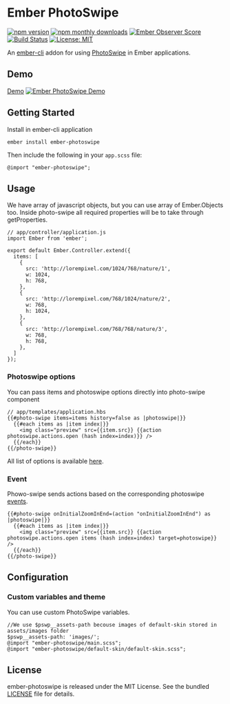 # Ember PhotoSwipe

[![npm version](https://badge.fury.io/js/ember-photoswipe.svg)](https://github.com/kaermorchen/ember-photoswipe)
[![npm monthly downloads](https://img.shields.io/npm/dm/ember-photoswipe.svg)](https://github.com/kaermorchen/ember-photoswipe)
[![Ember Observer Score](https://emberobserver.com/badges/ember-photoswipe.svg)](https://emberobserver.com/addons/ember-photoswipe)
[![Build Status](https://travis-ci.org/kaermorchen/ember-photoswipe.svg?branch=master)](https://travis-ci.org/kaermorchen/ember-photoswipe)
[![License: MIT](https://img.shields.io/badge/License-MIT-blue.svg)](https://opensource.org/licenses/MIT)

An [ember-cli](http://www.ember-cli.com) addon for using [PhotoSwipe](http://photoswipe.com/) in Ember applications.

## Demo

[Demo](https://kaermorchen.github.io/ember-photoswipe/)
[![Ember PhotoSwipe Demo](https://kaermorchen.github.io/ember-photoswipe/assets/images/demo-preview.png)](https://kaermorchen.github.io/ember-photoswipe/)

## Getting Started

Install in ember-cli application

```
ember install ember-photoswipe
```

Then include the following in your `app.scss` file:

```
@import "ember-photoswipe";
```

## Usage

We have array of javascript objects, but you can use array of Ember.Objects too. Inside photo-swipe all required properties will be to take through getProperties.

```
// app/controller/application.js
import Ember from 'ember';

export default Ember.Controller.extend({
  items: [
    {
      src: 'http://lorempixel.com/1024/768/nature/1',
      w: 1024,
      h: 768,
    },
    {
      src: 'http://lorempixel.com/768/1024/nature/2',
      w: 768,
      h: 1024,
    },
    {
      src: 'http://lorempixel.com/768/768/nature/3',
      w: 768,
      h: 768,
    },
  ]
});
```

### Photoswipe options

You can pass items and photoswipe options directly into photo-swipe component

```
// app/templates/application.hbs
{{#photo-swipe items=items history=false as |photoswipe|}}
  {{#each items as |item index|}}
    <img class="preview" src={{item.src}} {{action photoswipe.actions.open (hash index=index)}} />
  {{/each}}
{{/photo-swipe}}
```

All list of options is available [here](http://photoswipe.com/documentation/options.html).

### Event

Phowo-swipe sends actions based on the corresponding photoswipe [events](http://photoswipe.com/documentation/api.html).

```
{{#photo-swipe onInitialZoomInEnd=(action "onInitialZoomInEnd") as |photoswipe|}}
  {{#each items as |item index|}}
    <img class="preview" src={{item.src}} {{action photoswipe.actions.open items (hash index=index) target=photoswipe}} />
  {{/each}}
{{/photo-swipe}}
```

## Configuration

### Custom variables and theme

You can use custom PhotoSwipe variables.

```
//We use $pswp__assets-path becouse images of default-skin stored in assets/images folder
$pswp__assets-path: 'images/';
@import "ember-photoswipe/main.scss";
@import "ember-photoswipe/default-skin/default-skin.scss";
```

## License
ember-photoswipe is released under the MIT License. See the bundled [LICENSE](LICENSE.md) file for details.
